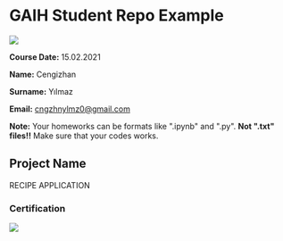 # GAIH Student Repo Example
![](img/logo.png)

**Course Date:** 15.02.2021  

**Name:** Cengizhan

**Surname:** Yılmaz

**Email:** cngzhnylmz0@gmail.com  

**Note:** Your homeworks can be formats like ".ipynb" and ".py". **Not ".txt" files!!** Make sure that your codes works.  

## Project Name
RECIPE APPLICATION


### Certification
![](img/certificate_ex.png)

